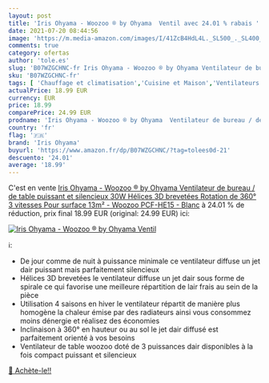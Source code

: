 ```yaml
---
layout: post
title: 'Iris Ohyama - Woozoo ® by Ohyama  Ventil avec 24.01 % rabais '
date: 2021-07-20 08:44:56
image: 'https://m.media-amazon.com/images/I/41ZcB4HdL4L._SL500_._SL400_.jpg'
comments: true
category: ofertas
author: 'tole.es'
slug: 'B07WZGCHNC-fr Iris Ohyama - Woozoo ® by Ohyama Ventilateur de bureau /...'
sku: 'B07WZGCHNC-fr'
tags: [ 'Chauffage et climatisation','Cuisine et Maison','Ventilateurs','Ventilateurs de table','iris ohyama', ]
actualPrice: 18.99 EUR
currency: EUR
price: 18.99
comparePrice: 24.99 EUR
prodname: 'Iris Ohyama - Woozoo ® by Ohyama  Ventilateur de bureau / de table puissant et silencieux  30W  Hélices 3D brevetées  Rotation de 360°  3 vitesses  Pour surface 13m² - Woozoo PCF-HE15 - Blanc'
country: 'fr'
flag: '🇫🇷'
brand: 'Iris Ohyama'
buyurl: 'https://www.amazon.fr/dp/B07WZGCHNC/?tag=tolees0d-21'
descuento: '24.01'
average: '18.99'
---
```


C'est en vente [Iris Ohyama - Woozoo ® by Ohyama  Ventilateur de bureau / de table puissant et silencieux  30W  Hélices 3D brevetées  Rotation de 360°  3 vitesses  Pour surface 13m² - Woozoo PCF-HE15 - Blanc](https://www.amazon.fr/dp/B07WZGCHNC/?tag=tolees0d-21)  à  24.01 % de réduction, prix final  18.99 EUR (original: 24.99 EUR) ici:

[![Iris Ohyama - Woozoo ® by Ohyama  Ventil](https://m.media-amazon.com/images/I/41ZcB4HdL4L._SL500_._SL400_.jpg)](https://www.amazon.fr/dp/B07WZGCHNC/?tag=tolees0d-21)

ℹ️:

- De jour comme de nuit à puissance minimale ce ventilateur diffuse un jet dair puissant mais parfaitement silencieux
- Hélices 3D brevetées le ventilateur diffuse un jet dair sous forme de spirale ce qui favorise une meilleure répartition de lair frais au sein de la pièce
- Utilisation 4 saisons en hiver le ventilateur répartit de manière plus homogène la chaleur émise par des radiateurs ainsi vous consommez moins dénergie et réalisez des économies
- Inclinaison à 360° en hauteur ou au sol le jet dair diffusé est parfaitement orienté à vos besoins
- Ventilateur de table woozoo doté de 3 puissances dair disponibles à la fois compact puissant et silencieux

[🛒 Achète-le!!](https://www.amazon.fr/dp/B07WZGCHNC/?tag=tolees0d-21)
